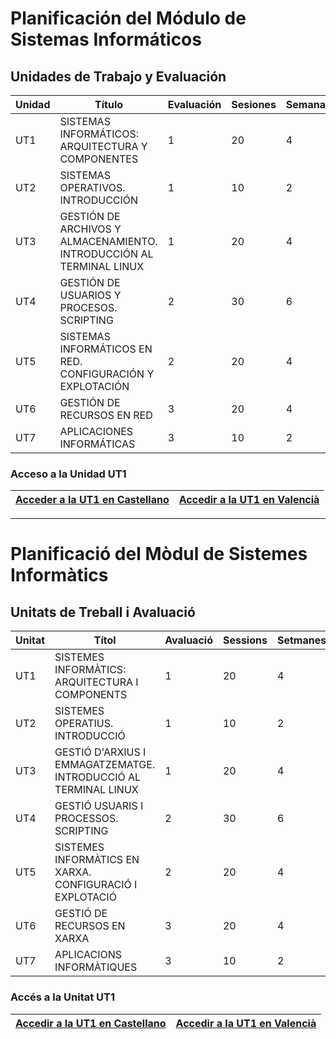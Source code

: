 # Planificación del Módulo de Sistemas Informáticos

## Unidades de Trabajo y Evaluación

| Unidad | Título                                                                       | Evaluación | Sesiones | Semanas |
|--------|------------------------------------------------------------------------------|------------|----------|---------|
| UT1    | SISTEMAS INFORMÁTICOS: ARQUITECTURA Y COMPONENTES                             | 1          | 20       | 4       |
| UT2    | SISTEMAS OPERATIVOS. INTRODUCCIÓN                                             | 1          | 10       | 2       |
| UT3    | GESTIÓN DE ARCHIVOS Y ALMACENAMIENTO. INTRODUCCIÓN AL TERMINAL LINUX          | 1          | 20       | 4       |
| UT4    | GESTIÓN DE USUARIOS Y PROCESOS. SCRIPTING                                     | 2          | 30       | 6       |
| UT5    | SISTEMAS INFORMÁTICOS EN RED. CONFIGURACIÓN Y EXPLOTACIÓN                     | 2          | 20       | 4       |
| UT6    | GESTIÓN DE RECURSOS EN RED                                                    | 3          | 20       | 4       |
| UT7    | APLICACIONES INFORMÁTICAS                                                     | 3          | 10       | 2       |

### Acceso a la Unidad UT1

| [Acceder a la UT1 en Castellano](https://docs-class.github.io/si/es/ut1/ut11/) | [Accedir a la UT1 en Valencià](https://docs-class.github.io/si/va/ut1/ut11/) |
|-------------------------------------------------------------|-----------------------------------------------------------|

---

# Planificació del Mòdul de Sistemes Informàtics

## Unitats de Treball i Avaluació

| Unitat | Títol                                                                         | Avaluació   | Sessions | Setmanes |
|--------|-------------------------------------------------------------------------------|-------------|----------|----------|
| UT1    | SISTEMES INFORMÀTICS: ARQUITECTURA I COMPONENTS                                | 1           | 20       | 4        |
| UT2    | SISTEMES OPERATIUS. INTRODUCCIÓ                                                | 1           | 10       | 2        |
| UT3    | GESTIÓ D'ARXIUS I EMMAGATZEMATGE. INTRODUCCIÓ AL TERMINAL LINUX                 | 1           | 20       | 4        |
| UT4    | GESTIÓ USUARIS I PROCESSOS. SCRIPTING                                          | 2           | 30       | 6        |
| UT5    | SISTEMES INFORMÀTICS EN XARXA. CONFIGURACIÓ I EXPLOTACIÓ                        | 2           | 20       | 4        |
| UT6    | GESTIÓ DE RECURSOS EN XARXA                                                    | 3           | 20       | 4        |
| UT7    | APLICACIONS INFORMÀTIQUES                                                      | 3           | 10       | 2        |

### Accés a la Unitat UT1

| [Accedir a la UT1 en Castellano](https://docs-class.github.io/si/es/ut1/ut11/) | [Accedir a la UT1 en Valencià](https://docs-class.github.io/si/va/ut1/ut11/) |
|-------------------------------------------------------------|-----------------------------------------------------------|
